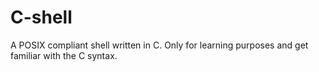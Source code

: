 # C-shell

A POSIX compliant shell written in C.
Only for learning purposes and get familiar with the C syntax.

